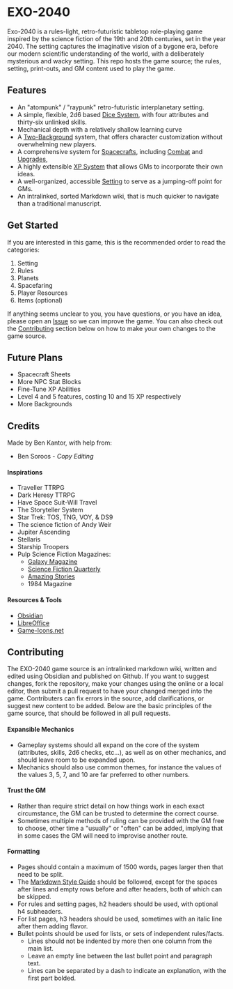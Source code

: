 # EXO-2040
Exo-2040 is a rules-light, retro-futuristic tabletop role-playing game inspired by the science fiction of the 19th and 20th centuries, set in the year 2040. The setting captures the imaginative vision of a bygone era, before our modern scientific understanding of the world, with a deliberately mysterious and wacky setting. This repo hosts the game source; the rules, setting, print-outs, and GM content used to play the game.
## Features
- An "atompunk" / "raypunk" retro-futuristic interplanetary setting.
- A simple, flexible, 2d6 based [Dice System](/Rules/Checks.md), with four attributes and thirty-six unlinked skills.
- Mechanical depth with a relatively shallow learning curve
- A [Two-Background](Backgrounds.md) system, that offers character customization without overwhelming new players.
- A comprehensive system for [Spacecrafts](/Spacefaring/Spaceflight.md), including [Combat](/Spacefaring/Ship%20Combat.md) and [Upgrades](Ship%20Modules.md),
- A highly extensible [XP System](XP.md) that allows GMs to incorporate their own ideas.
- A well-organized, accessible [Setting](/Setting/) to serve as a jumping-off point for GMs.
- An intralinked, sorted Markdown wiki, that is much quicker to navigate than a traditional manuscript.
## Get Started
If you are interested in this game, this is the recommended order to read the categories:
1. Setting
2. Rules
3. Planets
4. Spacefaring
5. Player Resources
6. Items (optional)

If anything seems unclear to you, you have questions, or you have an idea, please open an [Issue](https://github.com/Ben-Kantor/EXO-2040/issues) so we can improve the game. You can also check out the [Contributing](Readme.md#Contributing) section below on how to make your own changes to the game source.
## Future Plans
- Spacecraft Sheets
- More NPC Stat Blocks
- Fine-Tune XP Abilities
- Level 4 and 5 features, costing 10 and 15 XP respectively
- More Backgrounds
## Credits
Made by Ben Kantor, with help from:
- Ben Soroos - *Copy Editing*
#### Inspirations
- Traveller TTRPG
- Dark Heresy TTRPG
- Have Space Suit-Will Travel
- The Storyteller System
- Star Trek: TOS, TNG, VOY, & DS9
- The science fiction of Andy Weir
- Jupiter Ascending
- Stellaris
- Starship Troopers
- Pulp Science Fiction Magazines:
    - [Galaxy Magazine](https://archive.org/details/galaxymagazine-1951-02/)
    - [Science Fiction Quarterly](https://archive.org/details/sciencefictionquarterly)
    - [Amazing Stories](https://archive.org/details/amazingstoriesmagazine)
    - 1984 Magazine
#### Resources & Tools
- [Obsidian](https://obsidian.md/)
- [LibreOffice](https://www.libreoffice.org/)
- [Game-Icons.net](https://game-icons.net/)
## Contributing
The EXO-2040 game source is an intralinked markdown wiki, written and edited using Obsidian and published on Github. If you want to suggest changes, fork the repository, make your changes using the online or a local editor, then submit a pull request to have your changed merged into the game. Contributers can fix errors in the source, add clarifications, or suggest new content to be added. Below are the basic principles of the game source, that should be followed in all pull requests.
#### Expansible Mechanics
- Gameplay systems should all expand on the core of the system (attributes, skills, 2d6 checks, etc...), as well as on other mechanics, and should leave room to be expanded upon.
- Mechanics should also use common themes, for instance the values of the values 3, 5, 7, and 10 are far preferred to other numbers.
#### Trust the GM
- Rather than require strict detail on how things work in each exact circumstance, the GM can be trusted to determine the correct course.
- Sometimes multiple methods of ruling can be provided with the GM free to choose, other time a "usually" or "often" can be added, implying that in some cases the GM will need to improvise another route.
#### Formatting
- Pages should contain a maximum of 1500 words, pages larger then that need to be split.
- The [Markdown Style Guide](https://google.github.io/styleguide/docguide/style.html) should be followed, except for the spaces after lines and empty rows before and after headers, both of which can be skipped.
- For rules and setting pages, h2 headers should be used, with optional h4 subheaders.
- For list pages, h3 headers should be used, sometimes with an italic line after them adding flavor.
- Bullet points should be used for lists, or sets of independent rules/facts.
	- Lines should not be indented by more then one column from the main list.
	- Leave an empty line between the last bullet point and paragraph text.
	- Lines can be separated by a dash to indicate an explanation, with the first part bolded.